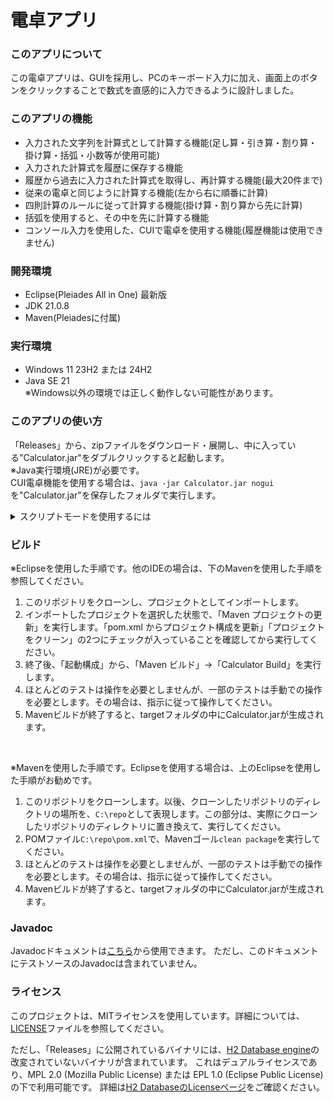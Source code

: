 # 電卓アプリ
### このアプリについて
この電卓アプリは、GUIを採用し、PCのキーボード入力に加え、画面上のボタンをクリックすることで数式を直感的に入力できるように設計しました。 

### このアプリの機能
- 入力された文字列を計算式として計算する機能(足し算・引き算・割り算・掛け算・括弧・小数等が使用可能)
- 入力された計算式を履歴に保存する機能
- 履歴から過去に入力された計算式を取得し、再計算する機能(最大20件まで)
- 従来の電卓と同じように計算する機能(左から右に順番に計算)
- 四則計算のルールに従って計算する機能(掛け算・割り算から先に計算)
- 括弧を使用すると、その中を先に計算する機能
- コンソール入力を使用した、CUIで電卓を使用する機能(履歴機能は使用できません)

### 開発環境
- Eclipse(Pleiades All in One) 最新版
- JDK 21.0.8
- Maven(Pleiadesに付属)

### 実行環境
- Windows 11 23H2 または 24H2
- Java SE 21<br>
  ※Windows以外の環境では正しく動作しない可能性があります。

### このアプリの使い方
「Releases」から、zipファイルをダウンロード・展開し、中に入っている"Calculator.jar"をダブルクリックすると起動します。<br>
※Java実行環境(JRE)が必要です。<br>
CUI電卓機能を使用する場合は、`java -jar Calculator.jar nogui`を"Calculator.jar"を保存したフォルダで実行します。
<details>
    <summary>スクリプトモードを使用するには</summary>

  スクリプトモードを使用するには、CUI電卓機能の起動時にJVM引数`-D`を使用して、システムプロパティ`calc.CUICalculator.scriptMode`を`true`に設定する必要があります。<br>
  詳細は[Javadoc](https://hotaru-6316.github.io/Calculator/calc/CUICalculator.html#scriptMode)を参照してください。
</details>

### ビルド
  ※Eclipseを使用した手順です。他のIDEの場合は、下のMavenを使用した手順を参照してください。
1. このリポジトリをクローンし、プロジェクトとしてインポートします。
2. インポートしたプロジェクトを選択した状態で、「Maven プロジェクトの更新」を実行します。「pom.xml からプロジェクト構成を更新」「プロジェクトをクリーン」の2つにチェックが入っていることを確認してから実行してください。
3. 終了後、「起動構成」から、「Maven ビルド」→「Calculator Build」を実行します。
4. ほとんどのテストは操作を必要としませんが、一部のテストは手動での操作を必要とします。その場合は、指示に従って操作してください。
5. Mavenビルドが終了すると、targetフォルダの中にCalculator.jarが生成されます。
<br>

   ※Mavenを使用した手順です。Eclipseを使用する場合は、上のEclipseを使用した手順がお勧めです。
1. このリポジトリをクローンします。以後、クローンしたリポジトリのディレクトリの場所を、`C:\repo`として表現します。この部分は、実際にクローンしたリポジトリのディレクトリに置き換えて、実行してください。
2. POMファイル`C:\repo\pom.xml`で、Mavenゴール`clean package`を実行してください。
3. ほとんどのテストは操作を必要としませんが、一部のテストは手動での操作を必要とします。その場合は、指示に従って操作してください。
4. Mavenビルドが終了すると、targetフォルダの中にCalculator.jarが生成されます。

### Javadoc
Javadocドキュメントは[こちら](https://hotaru-6316.github.io/Calculator/)から使用できます。
ただし、このドキュメントにテストソースのJavadocは含まれていません。

### ライセンス
このプロジェクトは、MITライセンスを使用しています。詳細については、[LICENSE](https://github.com/hotaru-6316/Calculator/blob/main/LICENSE)ファイルを参照してください。

ただし、「Releases」に公開されているバイナリには、[H2 Database engine](https://h2database.com/)の改変されていないバイナリが含まれています。
これはデュアルライセンスであり、MPL 2.0 (Mozilla Public License) または EPL 1.0 (Eclipse Public License) の下で利用可能です。
詳細は[H2 DatabaseのLicenseページ](https://h2database.com/html/license.html)をご確認ください。